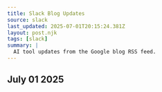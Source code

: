 ```yaml
---
title: Slack Blog Updates
source: slack
last_updated: 2025-07-01T20:15:24.381Z
layout: post.njk
tags: [slack]
summary: |
  AI tool updates from the Google blog RSS feed.
---
```


## July 01 2025
